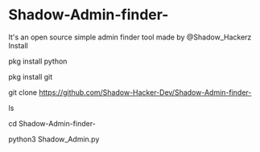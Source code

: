 # Shadow-Admin-finder-
It's an open source simple admin finder tool made by @Shadow_Hackerz
Install

pkg install python

pkg install git 

git clone https://github.com/Shadow-Hacker-Dev/Shadow-Admin-finder-

ls

cd Shadow-Admin-finder-

python3 Shadow_Admin.py

